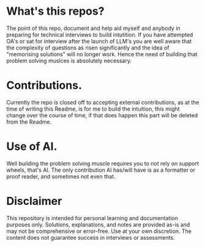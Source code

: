 # What's this repos?

The point of this repo, document and help aid myself and anybody in preparing
for technical interviews to build intutition. If you have attempted OA's or sat
for interview after the launch of LLM's you are well aware that the complexity
of questions as risen significantly and the idea of "memorising solutions" will
no longer work. Hence the need of building that problem solving muslces is
absolutely necessary.

# Contributions.

Currently the repo is closed off to accepting external contributions, as at the
time of writing this Readme, is for me to build the intuition, this might change
over the course of time, if that does happen this part will be deleted from the
Readme.

# Use of AI.

Well building the problem solving muscle requires you to not rely on support
wheels, that's AI. The only contribution AI has/will have is as a formatter or
proof reader, and sometimes not even that.

# Disclaimer

This repository is intended for personal learning and documentation purposes
only. Solutions, explanations, and notes are provided as-is and may not be
comprehensive or error-free. Use at your own discretion. The content does not
guarantee success in interviews or assessments.
